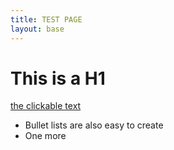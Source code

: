```yaml
---
title: TEST PAGE
layout: base
---
```



# This is a H1

[the clickable text](/demo)

* Bullet lists are also easy to create
* One more

